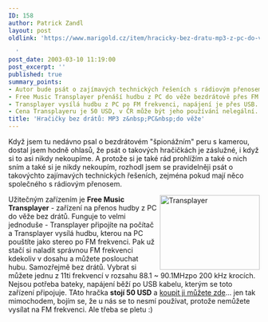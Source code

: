 ```yaml
---
ID: 158
author: Patrick Zandl
layout: post
oldlink: 'https://www.marigold.cz/item/hracicky-bez-dratu-mp3-z-pc-do-veze

  '
post_date: 2003-03-10 11:19:00
post_excerpt: ''
published: true
summary_points:
- Autor bude psát o zajímavých technických řešeních s rádiovým přenosem.
- Free Music Transplayer přenáší hudbu z PC do věže bezdrátově přes FM.
- Transplayer vysílá hudbu z PC po FM frekvenci, napájení je přes USB.
- Cena Transplayeru je 50 USD, v ČR může být jeho používání nelegální.
title: 'Hračičky bez drátů: MP3 z&nbsp;PC&nbsp;do věže'
---
```


<p>
Když jsem tu nedávno psal o bezdrátovém "špionážním" peru s kamerou, dostal jsem hodně ohlasů, že psát o takových hračičkách je záslužné, i když si to asi nikdy nekoupíme. A protože si je také rád prohlížím a také o nich sním a také si je nikdy nekoupím, rozhodl jsem se pravidelněji psát o takovýchto zajímavých technických řešeních, zejména pokud mají něco společného s rádiovým přenosem. </p>

<p>
<IMG height=150 alt=Transplayer src="/wp-content/uploads/fmtransfer.jpg" width=200 align=right>Užitečným zařízením je <STRONG>Free Music Transplayer</STRONG> - zařízení na přenos hudby z PC do věže bez drátů. Funguje to velmi jednoduše - Transplayer připojíte na počítač a Transplayer vysílá hudbu, kterou na PC pouštíte jako stereo po FM frekvenci. Pak už stačí si naladit správnou FM frekvenci kdekoliv v dosahu a můžete poslouchat hubu. Samozřejmě bez drátů. Vybrat si můžete jednu z 11ti frekvencí v rozsahu 88.1 ~ 90.1MHzpo 200 kHz krocích. Nejsou potřeba bateky, napájení běží po USB kabelu, kterým se toto zařízení připojuje. TAto hračka <STRONG>stojí 50 USD</STRONG> a <A href="http://www.gadgetuniverse.com/cgi-bin/sgin0101.exe?FNM=21&amp;T1=TE+329&amp;UID=2003031002163792" target=_blank>koupit ji můžete zde</A>... jen tak mimochodem, bojím se, že u nás se to nesmí používat, protože nemůžete vysílat na FM frekvenci. Ale třeba se pletu :)</p>